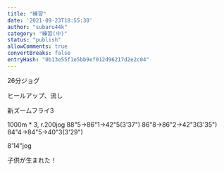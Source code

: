 ```yaml
---
title: "練習"
date: '2021-09-23T18:55:30'
author: "subaru44k"
category: "練習(中)"
status: "publish"
allowComments: true
convertBreaks: false
entryHash: "0b13e55f1e5bb9ef012d96217d2e2c04"
---
```

26分ジョグ

ヒールアップ、流し

新ズームフライ3

1000m * 3, r.200jog
88"5→86"1→42"5(3'37")
86"8→86"2→42"3(3'35")
84"4→84"5→40"3(3'29")

8'14"jog

子供が生まれた！
